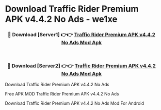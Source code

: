 # Download Traffic Rider Premium APK v4.4.2 No Ads - we1xe



<div align="center">
<h3>🔴 Download [Server1] 👉👉 <a href="https://momento.my/?title=Traffic_Rider_Premium_APK_v4.4.2_No_Ads">Traffic Rider Premium APK v4.4.2 No Ads Mod Apk</a></h3><br>

<h3>🔴 Download [Server2] 👉👉 <a href="https://momento.my/?title=Traffic_Rider_Premium_APK_v4.4.2_No_Ads">Traffic Rider Premium APK v4.4.2 No Ads Mod Apk</a></h3>
</div>



Download Traffic Rider Premium APK v4.4.2 No Ads 

Free APK MOD Traffic Rider Premium APK v4.4.2 No Ads 

Download Traffic Rider Premium APK v4.4.2 No Ads Mod For Android
